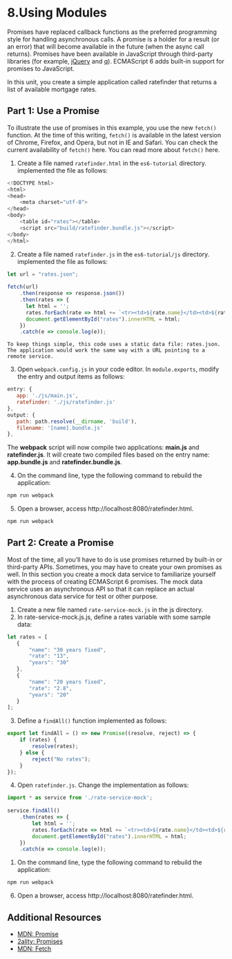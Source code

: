 #  8.Using Modules

Promises have replaced callback functions as the preferred programming style for handling asynchronous calls. A promise is a holder for a result (or an error) that will become available in the future (when the async call returns). Promises have been available in JavaScript through third-party libraries (for example, [jQuery]() and [q](https://github.com/kriskowal/q)). ECMAScript 6 adds built-in support for promises to JavaScript.

In this unit, you create a simple application called ratefinder that returns a list of available mortgage rates.

## Part 1: Use a Promise
To illustrate the use of promises in this example, you use the new `fetch()` function. At the time of this writing, `fetch()` is available in the latest version of Chrome, Firefox, and Opera, but not in IE and Safari. You can check the current availability of `fetch()` here. You can read more about `fetch()` here.

1. Create a file named `ratefinder.html` in the `es6-tutorial` directory. implemented the file as follows:
```js
<!DOCTYPE html>
<html>
<head>
    <meta charset="utf-8">
</head>
<body>
    <table id="rates"></table>
    <script src="build/ratefinder.bundle.js"></script>
</body>
</html>
```
2. Create a file named `ratefinder.js` in the `es6-tutorial/js` directory. implemented the file as follows:
```js
let url = "rates.json";
    
fetch(url)
    .then(response => response.json())
    .then(rates => {
      let html = '';
      rates.forEach(rate => html += `<tr><td>${rate.name}</td><td>${rate.years}</td><td>${rate.rate}%</td></tr>`);
      document.getElementById("rates").innerHTML = html;
    })
    .catch(e => console.log(e));
```
    To keep things simple, this code uses a static data file: rates.json. The application would work the same way with a URL pointing to a remote service.

3. Open `webpack.config.js` in your code editor. In `module.exports`, modify the entry and output items as follows:
 ```js
entry: {
    app: './js/main.js',
    ratefinder: './js/ratefinder.js'
},
output: {
    path: path.resolve(__dirname, 'build'),
    filename: '[name].bundle.js'
},
 ```
The **webpack** script will now compile two applications: **main.js** and **ratefinder.js**. It will create two compiled files based on the entry name: **app.bundle.js** and **ratefinder.bundle.js**.

4. On the command line, type the following command to rebuild the application:
 ```js
npm run webpack
 ```

5. Open a browser, access http://localhost:8080/ratefinder.html.
 ```js
 npm run webpack
 ```

## Part 2: Create a Promise
Most of the time, all you’ll have to do is use promises returned by built-in or third-party APIs. Sometimes, you may have to create your own promises as well. In this section you create a mock data service to familiarize yourself with the process of creating ECMAScript 6 promises. The mock data service uses an asynchronous API so that it can replace an actual asynchronous data service for test or other purpose.

1. Create a new file named `rate-service-mock.js` in the js directory.
2. In rate-service-mock.js.js, define a rates variable with some sample data:
 ```js
let rates = [
    {
        "name": "30 years fixed",
        "rate": "13",
        "years": "30"
    },
    {
        "name": "20 years fixed",
        "rate": "2.8",
        "years": "20"
    }
];
 ```
3. Define a `findAll()` function implemented as follows:
```js
export let findAll = () => new Promise((resolve, reject) => {
    if (rates) {
        resolve(rates);
    } else {
        reject("No rates");
    }
});
```
4. Open `ratefinder.js`. Change the implementation as follows:
```js
import * as service from './rate-service-mock';
    
service.findAll()
    .then(rates => {
        let html = '';
        rates.forEach(rate => html += `<tr><td>${rate.name}</td><td>${rate.years}</td><td>${rate.rate}%</td></tr>`);
        document.getElementById("rates").innerHTML = html;
    })
    .catch(e => console.log(e));
```
1. On the command line, type the following command to rebuild the application:
 ```js
 npm run webpack
 ```
6. Open a browser, access http://localhost:8080/ratefinder.html.

## Additional Resources
- [MDN: Promise](https://developer.mozilla.org/en-US/docs/Web/JavaScript/Reference/Global_Objects/Promise)
- [2ality: Promises](https://2ality.com/2014/09/es6-promises-foundations.html)
- [MDN: Fetch](https://developer.mozilla.org/en-US/docs/Web/API/Fetch_API/Using_Fetch)